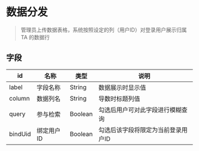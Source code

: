 # 数据分发
> 管理员上传数据表格，系统按照设定的列（用户ID）对登录用户展示归属 TA 的数据行

## 字段

id|名称|类型|说明
-|-|-|-
label|字段名称|String|数据展示时显示值
column|数据列名|String|导数时标题列值
query|参与检索|Boolean|勾选后用户可对此字段进行模糊查询
bindUid|绑定用户ID|Boolean|勾选后该字段将限定为当前登录用户ID
